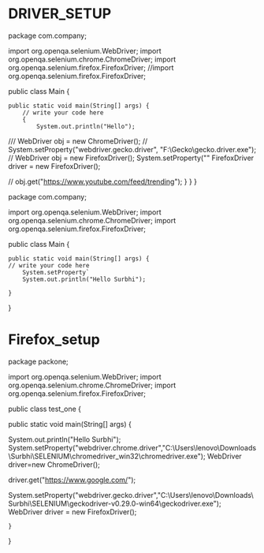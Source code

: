 # DRIVER_SETUP
package com.company;

import org.openqa.selenium.WebDriver;
import org.openqa.selenium.chrome.ChromeDriver;
import org.openqa.selenium.firefox.FirefoxDriver;
//import org.openqa.selenium.firefox.FirefoxDriver;

public class Main {

    public static void main(String[] args) {
        // write your code here
        {
            System.out.println("Hello");
///            WebDriver obj = new ChromeDriver();
//            System.setProperty("webdriver.gecko.driver", "F:\\Gecko\\gecko.driver.exe");
//            WebDriver obj = new FirefoxDriver();
            System.setProperty(""
            FirefoxDriver driver = new FirefoxDriver();

//            obj.get("https://www.youtube.com/feed/trending");
        }
    }
}

package com.company;

import org.openqa.selenium.WebDriver;
import org.openqa.selenium.chrome.ChromeDriver;
import org.openqa.selenium.firefox.FirefoxDriver;

public class Main {

    public static void main(String[] args) {
	// write your code here
        System.setProperty`
        System.out.println("Hello Surbhi");

    }
}

# Firefox_setup


package packone;

import org.openqa.selenium.WebDriver;
import org.openqa.selenium.chrome.ChromeDriver;
import org.openqa.selenium.firefox.FirefoxDriver;

public class test_one {

public static void main(String[] args) {
	
   System.out.println("Hello Surbhi");
   System.setProperty("webdriver.chrome.driver","C:\\Users\\lenovo\\Downloads\\Surbhi\\SELENIUM\\chromedriver_win32\\chromedriver.exe");
   WebDriver driver=new ChromeDriver();
   
   driver.get("https://www.google.com/");

   System.setProperty("webdriver.gecko.driver","C:\\Users\\lenovo\\Downloads\\Surbhi\\SELENIUM\\geckodriver-v0.29.0-win64\\geckodriver.exe");	 
   WebDriver driver = new FirefoxDriver();

	}
}

